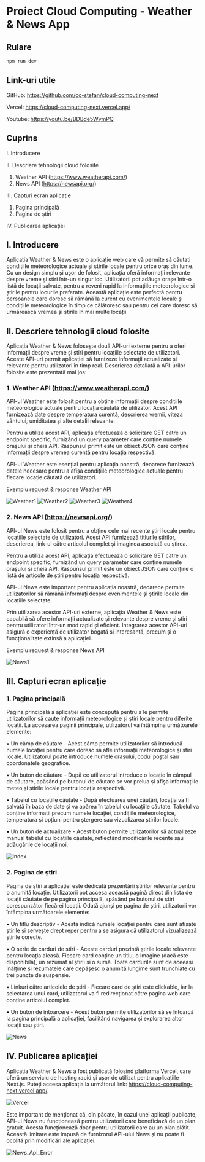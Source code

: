 # Proiect Cloud Computing - Weather & News App

## Rulare

```bash
npm run dev
```

## Link-uri utile

GitHub: https://github.com/cc-stefan/cloud-computing-next

Vercel: https://cloud-computing-next.vercel.app/

Youtube: https://youtu.be/BDBde5WymPQ

## Cuprins

I. Introducere

II. Descriere tehnologii cloud folosite
1. Weather API (https://www.weatherapi.com/)
2. News API (https://newsapi.org/)

III. Capturi ecran aplicație
1. Pagina principală
2. Pagina de știri

IV. Publicarea aplicației

## I. Introducere

Aplicația Weather & News este o aplicație web care vă permite să căutați condițiile meteorologice actuale și știrile locale pentru orice oraș din lume. Cu un design simplu și ușor de folosit, aplicația oferă informații relevante despre vreme și știri într-un singur loc. 	Utilizatorii pot adăuga orașe într-o listă de locații salvate, pentru a reveni rapid la informațiile meteorologice și știrile pentru locurile preferate. Această aplicație este perfectă pentru persoanele care doresc să rămână la curent cu evenimentele locale și condițiile meteorologice în timp ce călătoresc sau pentru cei care doresc să urmărească vremea și știrile în mai multe locații.

## II. Descriere tehnologii cloud folosite

Aplicația Weather & News folosește două API-uri externe pentru a oferi informații despre vreme și știri pentru locațiile selectate de utilizatori. Aceste API-uri permit aplicației să furnizeze informații actualizate și relevante pentru utilizatori în timp real. Descrierea detaliată a API-urilor folosite este prezentată mai jos:

### 1. Weather API (https://www.weatherapi.com/)

API-ul Weather este folosit pentru a obține informații despre condițiile meteorologice actuale pentru locația căutată de utilizator. Acest API furnizează date despre temperatura curentă, descrierea vremii, viteza vântului, umiditatea și alte detalii relevante.

Pentru a utiliza acest API, aplicația efectuează o solicitare GET către un endpoint specific, furnizând un query parameter care conține numele orașului și cheia API. Răspunsul primit este un obiect JSON care conține informații despre vremea curentă pentru locația respectivă.

API-ul Weather este esențial pentru aplicația noastră, deoarece furnizează datele necesare pentru a afișa condițiile meteorologice actuale pentru fiecare locație căutată de utilizatori.

Exemplu request & response Weather API

![Weather1](public/weather1.png)
![Weather2](public/weather2.png)
![Weather3](public/weather3.png)
![Weather4](public/weather4.png)

### 2. News API (https://newsapi.org/)

API-ul News este folosit pentru a obține cele mai recente știri locale pentru locațiile selectate de utilizatori. Acest API furnizează titlurile știrilor, descrierea, link-ul către articolul complet și imaginea asociată cu știrea.

Pentru a utiliza acest API, aplicația efectuează o solicitare GET către un endpoint specific, furnizând un query parameter care conține numele orașului și cheia API. Răspunsul primit este un obiect JSON care conține o listă de articole de știri pentru locația respectivă.

API-ul News este important pentru aplicația noastră, deoarece permite utilizatorilor să rămână informați despre evenimentele și știrile locale din locațiile selectate.

Prin utilizarea acestor API-uri externe, aplicația Weather & News este capabilă să ofere informații actualizate și relevante despre vreme și știri pentru utilizatori într-un mod rapid și eficient. Integrarea acestor API-uri asigură o experiență de utilizator bogată și interesantă, precum și o funcționalitate extinsă a aplicației.

Exemplu request & response News API

![News1](public/news1.png)

## III. Capturi ecran aplicație

### 1. Pagina principală

Pagina principală a aplicației este concepută pentru a le permite utilizatorilor să caute informații meteorologice și știri locale pentru diferite locații. La accesarea paginii principale, utilizatorul va întâmpina următoarele elemente:

•	Un câmp de căutare - Acest câmp permite utilizatorilor să introducă numele locației pentru care doresc să afle informații meteorologice și știri locale. Utilizatorul poate introduce numele orașului, codul poștal sau coordonatele geografice.

•	Un buton de căutare - După ce utilizatorul introduce o locație în câmpul de căutare, apăsând pe butonul de căutare se vor prelua și afișa informațiile meteo și știrile locale pentru locația respectivă.

•	Tabelul cu locațiile căutate - După efectuarea unei căutări, locația va fi salvată în baza de date și va apărea în tabelul cu locațiile căutate. Tabelul va conține informații precum numele locației, condițiile meteorologice, temperatura și opțiuni pentru ștergere sau vizualizarea știrilor locale.

•	Un buton de actualizare - Acest buton permite utilizatorilor să actualizeze manual tabelul cu locațiile căutate, reflectând modificările recente sau adăugările de locații noi.

![Index](public/index.png)

### 2. Pagina de știri

   Pagina de știri a aplicației este dedicată prezentării știrilor relevante pentru o anumită locație. Utilizatorii pot accesa această pagină direct din lista de locații căutate de pe pagina principală, apăsând pe butonul de știri corespunzător fiecărei locații. Odată ajunși pe pagina de știri, utilizatorii vor întâmpina următoarele elemente:

•	Un titlu descriptiv - Acesta indică numele locației pentru care sunt afișate știrile și servește drept reper pentru a se asigura că utilizatorul vizualizează știrile corecte.

•	O serie de carduri de știri - Aceste carduri prezintă știrile locale relevante pentru locația aleasă. Fiecare card conține un titlu, o imagine (dacă este disponibilă), un rezumat al știrii și o sursă. Toate cardurile sunt de aceeași înălțime și rezumatele care depășesc o anumită lungime sunt trunchiate cu trei puncte de suspensie.

•	Linkuri către articolele de știri - Fiecare card de știri este clickable, iar la selectarea unui card, utilizatorul va fi redirecționat către pagina web care conține articolul complet.

•	Un buton de întoarcere - Acest buton permite utilizatorilor să se întoarcă la pagina principală a aplicației, facilitând navigarea și explorarea altor locații sau știri.

![News](public/news.png)

## IV. Publicarea aplicației

Aplicația Weather & News a fost publicată folosind platforma Vercel, care oferă un serviciu de hosting rapid și ușor de utilizat pentru aplicațiile Next.js. Puteți accesa aplicația la următorul link: https://cloud-computing-next.vercel.app/.

![Vercel](public/vercel.png)

Este important de menționat că, din păcate, în cazul unei aplicații publicate, API-ul News nu funcționează pentru utilizatorii care beneficiază de un plan gratuit. Acesta funcționează doar pentru utilizatorii care au un plan plătit. Această limitare este impusă de furnizorul API-ului News și nu poate fi ocolită prin modificări ale aplicației.

![News_Api_Error](public/newsapierror.png)
